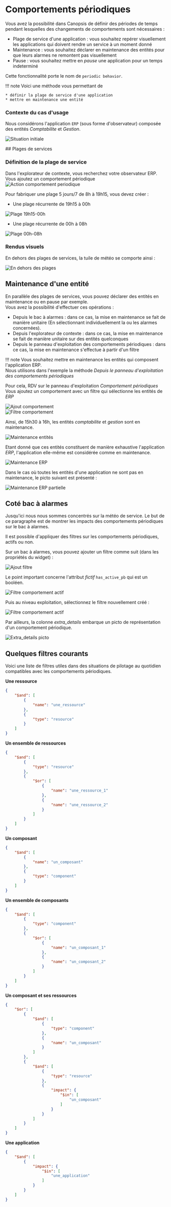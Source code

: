 # Comportements périodiques

Vous avez la possibilité dans Canopsis de définir des périodes de temps pendant lesquelles des changements de comportements sont nécessaires : 

* Plage de service d'une application : vous souhaitez repérer visuellement les applications qui doivent rendre un service à un moment donné
* Maintenance : vous souhaitez déclarer en maintenance des entités pour que leurs alarmes ne remontent pas visuellement
* Pause : vous souhaitez mettre en *pause* une application pour un temps indeterminé

Cette fonctionnalité porte le nom de `periodic behavior`.


!!! note
    Voici une méthode vous permettant de 

    * définir la plage de service d'une application
    * mettre en maintenance une entité


### Contexte du cas d'usage

Nous considérons l'application `ERP` (sous forme d'observateur) composée des entités *Comptabilite* et *Gestion*.

![Situation initiale](./img/pbh_situation_initiale.png "Situation Initiale")  

## Plages de services

### Définition de la plage de service

Dans l'explorateur de contexte, vous recherchez votre observateur ERP.  
Vous ajoutez un comportement périodique ![Action comportement periodique](./img/pbh_action.png "Action comportement périodique")  

Pour fabriquer une plage 5 jours/7 de 8h à 19h15, vous devez créer :

* Une plage récurrente de 19h15 à 00h

![Plage 19h15-00h](./img/pbh_plage_19h15-00h.png "Plage 19h15-00h")  

* Une plage récurrente de 00h à 08h

![Plage 00h-08h](./img/pbh_plage_00h-08h.png "Plage 00h-08h")  

### Rendus visuels

En dehors des plages de services, la tuile de météo se comporte ainsi : 


![En dehors des plages](./img/pbh_en_dehots_des_plages.png "En dehors des plages")  

## Maintenance d'une entité

En parallèle des plages de services, vous pouvez déclarer des entités en maintenance ou en pause par exemple.  
Vous avez la possibilité d'effectuer ces opérations :

* Depuis le bac à alarmes : dans ce cas, la mise en maintenance se fait de manière unitaire (En sélectionnant individuellement la ou les alarmes concernées).
* Depuis l'explorateur de contexte : dans ce cas, la mise en maintenance se fait de manière unitaire sur des entités quelconques
* Depuis le panneau d'exploitation des comportements périodiques : dans ce cas, la mise en maintenance s'effectue à partir d'un filtre

!!! note
    Vous souhaitez mettre en maintenance les entités qui composent l'application ERP.  
    Nous utilisons dans l'exemple la méthode *Depuis le panneau d'exploitation des comportements périodiques*

Pour cela, RDV sur le panneau d'exploitation *Comportement périodiques*  
Vous ajoutez un comportement avec un filtre qui sélectionne les entités de *ERP*


![Ajout comportement](./img/pbh_ajout_comportement.png "Ajout comportement")  
![Filtre comportement](./img/pbh_filtre_comportement.png "Filtre comportement")  

Ainsi, de 15h30 à 16h, les entités *comptabilite* et *gestion* sont en maintenance.  


![Maintenance entités](./img/pbh_maintenance_entites.png "Maintenance entités")  

Etant donné que ces entités constituent de manière exhaustive l'application *ERP*, l'application elle-même est considérée comme en maintenance.  

![Maintenance ERP](./img/pbh_maintenance_erp.png "Maintenance ERP")  

Dans le cas où toutes les entités d'une application ne sont pas en maintenance, le picto suivant est présenté :

![Maintenance ERP partielle](./img/pbh_maintenance_entites_1.png "Maintenance ERP partielle")  

## Coté bac à alarmes

Jusqu'ici nous nous sommes concentrés sur la météo de service.
Le but de ce paragraphe est de montrer les impacts des comportements périodiques sur le bac à alarmes.  

Il est possible d'appliquer des filtres sur les comportements périodiques, actifs ou non.  

Sur un bac à alarmes, vous pouvez ajouter un filtre comme suit (dans les propriétés du widget) : 

![Ajout filtre](./img/pbh_ajout_filtre.png "Ajout filtre")  

Le point important concerne l'attribut *fictif* `has_active_pb` qui est un booléen.

![Filtre comportement actif](./img/pbh_filtre_actif.png "Filtre comportement actif")  

Puis au niveau exploitation, sélectionnez le filtre nouvellement créé : 

![Filtre comportement actif](./img/pbh_filtre_actif_baa.png "Filtre comportement actif")  

Par ailleurs, la colonne *extra_details* embarque un picto de représentation d'un comportement périodique.  

![Extra_details picto](./img/pbh_picto_extra_details.png "Picto extra details")  

## Quelques filtres courants

Voici une liste de filtres utiles dans des situations de pilotage au quotidien compatibles avec les comportements périodiques.

**Une ressource**

```json
{
    "$and": [
        {
            "name": "une_ressource"
        },
        {
            "type": "resource"
        }
    ]
}
```

**Un ensemble de ressources**

```json
{
    "$and": [
        {
            "type": "resource"
        },
        {
            "$or": [
                {
                    "name": "une_ressource_1"
                },
                {
                    "name": "une_ressource_2"
                }
            ]
        }
    ]
} 

```

**Un composant**

```json
{
    "$and": [
        {
            "name": "un_composant"
        },
        {
            "type": "component"
        }
    ]
}
```

**Un ensemble de composants**

```json
{
    "$and": [
        {
            "type": "component"
        },
        {
            "$or": [
                {
                    "name": "un_composant_1"
                },
                {
                    "name": "un_composant_2"
                }
            ]
        }
    ]
}
```

**Un composant et ses ressources**

```json
{
    "$or": [
        {
            "$and": [
                {
                    "type": "component"
                },
                {
                    "name": "un_composant"
                }
            ]
        },
        {
            "$and": [
                {
                    "type": "resource"
                },
                {
                    "impact": {
                        "$in": [
                            "un_composant"
                        ]
                    }
                }
            ]
        }
    ]
}
```

**Une application**

```json
{
    "$and": [
        {
            "impact": {
                "$in": [
                    "une_application"
                ]
            }
        }
    ]
}
```
